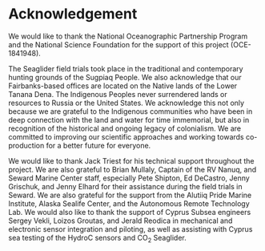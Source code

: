 # Acknowledgement

We would like to thank the National Oceanographic Partnership Program and the National Science Foundation for the support of this project (OCE-1841948).

The Seaglider field trials took place in the traditional and contemporary hunting grounds of the Sugpiaq People. We also acknowledge that our Fairbanks-based offices are located on the Native lands of the Lower Tanana Dena. The Indigenous Peoples never surrendered lands or resources to Russia or the United States. We acknowledge this not only because we are grateful to the Indigenous communities who have been in deep connection with the land and water for time immemorial, but also in recognition of the historical and ongoing legacy of colonialism. We are committed to improving our scientific approaches and working towards co-production for a better future for everyone.

We would like to thank Jack Triest for his technical support throughout the project. We are also grateful to Brian Mullaly, Captain of the RV Nanuq, and Seward Marine Center staff, especially Pete Shipton, Ed DeCastro, Jenny Grischuk, and Jenny Elhard for their assistance during the field trials in Seward. We are also grateful for the support from the Alutiiq Pride Marine Institute, Alaska Sealife Center, and the Autonomous Remote Technology Lab. We would also like to thank the support of Cyprus Subsea engineers Sergey Vekli, Loizos Groutas, and Jerald Reodica in mechanical and electronic sensor integration and piloting, as well as assisting with Cyprus sea testing of the HydroC sensors and CO<sub>2</sub> Seaglider.

